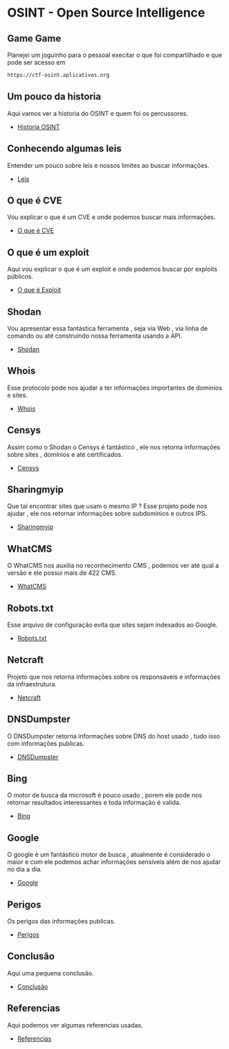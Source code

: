 # OSINT - Open Source Intelligence

## Game Game
Planejei um joguinho para o pessoal execitar o que foi compartilhado e que pode ser acesso em
```sh
https://ctf-osint.aplicativos.org
```

## Um pouco da historia
Aqui vamos ver a historia do OSINT e quem foi os percussores.
- [Historia OSINT]

## Conhecendo algumas leis
Entender um pouco sobre leis e nossos limites ao buscar informações.
- [Leis]

## O que é CVE
Vou explicar o que é um CVE e onde podemos buscar mais informações.
- [O que é CVE]

## O que é um exploit
Aqui vou explicar o que é um exploit e onde podemos buscar por exploits públicos.
- [O que é Exploit]

## Shodan
Vou apresentar essa fantástica ferramenta , seja via Web , via linha de comando ou até construindo nossa ferramenta usando a API.
- [Shodan]

## Whois
Esse protocolo pode nos ajudar a ter informações importantes de dominios e sites.
- [Whois]

## Censys
Assim como o Shodan o Censys é fantástico , ele nos retorna informações sobre sites , domínios e até certificados.
- [Censys]

## Sharingmyip
Que tal encontrar sites que usam o mesmo IP ? Esse projeto pode nos ajudar , ele nos retornar informações sobre subdomínios e outros IPS.
- [Sharingmyip]

## WhatCMS
O WhatCMS nos auxilia no reconhecimento CMS , podemos ver até qual a versão e ele possui mais de 422 CMS.
- [WhatCMS]

## Robots.txt
Esse arquivo de configuração evita que sites sejam indexados ao Google.
- [Robots.txt]

## Netcraft
Projeto que nos retorna informações sobre os responsáveis e informações da infraestrutura.
- [Netcraft]

## DNSDumpster
O DNSDumpster retorna informações sobre DNS do host usado , tudo isso com informações publicas.
- [DNSDumpster]

## Bing
O motor de busca da microsoft é pouco usado , porem ele pode nos retornar resultados interessantes e toda informação é valida.
- [Bing]

## Google
O google é um fantástico motor de busca , atualmente é considerado o maior e com ele podemos achar informações sensíveis além de nos ajudar no dia a dia.
- [Google]

## Perigos
Os perigos das informações publicas.
- [Perigos]

## Conclusão
Aqui uma pequena conclusão.
- [Conclusão]

## Referencias
Aqui podemos ver algumas referencias usadas.
- [Referencias]



[Historia OSINT]: <00-Historia.md>
[Leis]: <0.1-Leis.md>
[O que é CVE]: <0.2-O-que-e-CVE.md>
[O que é Exploit]: <0.3-O-que-e-exploit.md>
[Shodan]: <1-Shodan.md>
[Whois]: <2-Whois.md>
[Censys]: <3-Censys.md>
[Sharingmyip]: <4-Sharingmyip.md>
[WhatCMS]: <5-WhatCMS.md>
[Robots.txt]: <6-Robots.txt.md>
[Netcraft]: <7-Netcraft.md>
[DNSDumpster]: <8-DNSDumpster.md>
[Bing]: <9-Bing.md>
[Google]: <10-Google.md>
[Perigos]: <11-Perigos.md>
[Conclusão]: <Conclusão.md>
[Referencias]: <Referencia.md>
